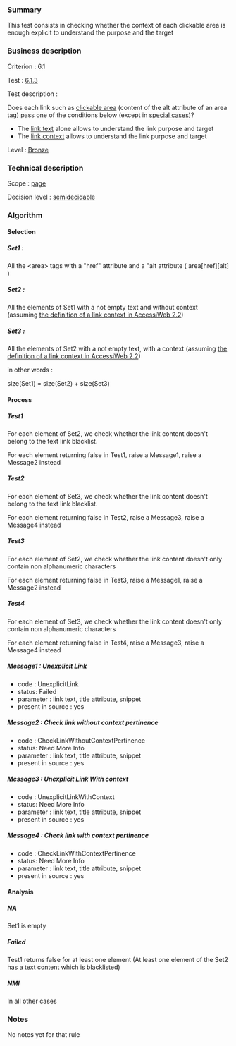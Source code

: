 ### Summary

This test consists in checking whether the context of each clickable
area is enough explicit to understand the purpose and the target

### Business description

Criterion : 6.1

Test : [6.1.3](http://accessiweb.org/index.php/accessiweb-22-english-version.html#test-6-1-3)

Test description :

Does each link such as [clickable
area](http://accessiweb.org/index.php/glossary-76.html#mZoneCliquable)
(content of the alt attribute of an area tag) pass one of the conditions
below (except in [special
cases](http://accessiweb.org/index.php/glossary-76.html#cpCrit6- "Special cases for criterion 6.1"))?

-   The [link
    text](http://accessiweb.org/index.php/glossary-76.html#mIntituleLien)
    alone allows to understand the link purpose and target
-   The [link
    context](http://accessiweb.org/index.php/glossary-76.html#mContexteLien)
    allows to understand the link purpose and target

Level : [Bronze](/en/category/rules-design/accessiweb-11/level/bronze)

### Technical description

Scope : [page](/en/category/rules-design/accessiweb-11/scope/page)

Decision level :
[semidecidable](/en/category/rules-design/accessiweb-11/decision-level/semidecidable)

### Algorithm

#### Selection

##### Set1 :

All the <area\> tags with a "href" attribute and a "alt attribute (
area[href][alt] )

##### Set2 :

All the elements of Set1 with a not empty text and without context
(assuming [the definition of a link context in AccessiWeb
2.2](http://accessiweb.org/index.php/glossary-76.html#mContexteLien))

##### Set3 :

All the elements of Set2 with a not empty text, with a context (assuming
[the definition of a link context in AccessiWeb
2.2](http://accessiweb.org/index.php/glossary-76.html#mContexteLien))

in other words :

size(Set1) = size(Set2) + size(Set3)

#### Process

##### Test1

For each element of Set2, we check whether the link content doesn't
belong to the text link blacklist.

For each element returning false in Test1, raise a Message1, raise a
Message2 instead

##### Test2

For each element of Set3, we check whether the link content doesn't
belong to the text link blacklist.

For each element returning false in Test2, raise a Message3, raise a
Message4 instead

##### Test3

For each element of Set2, we check whether the link content doesn't only
contain non alphanumeric characters

For each element returning false in Test3, raise a Message1, raise a
Message2 instead

##### Test4

For each element of Set3, we check whether the link content doesn't only
contain non alphanumeric characters

For each element returning false in Test4, raise a Message3, raise a
Message4 instead

##### Message1 : Unexplicit Link

-   code : UnexplicitLink
-   status: Failed
-   parameter : link text, title attribute, snippet
-   present in source : yes

##### Message2 : Check link without context pertinence

-   code : CheckLinkWithoutContextPertinence
-   status: Need More Info
-   parameter : link text, title attribute, snippet
-   present in source : yes

##### Message3 : Unexplicit Link With context

-   code : UnexplicitLinkWithContext
-   status: Need More Info
-   parameter : link text, title attribute, snippet
-   present in source : yes

##### Message4 : Check link with context pertinence

-   code : CheckLinkWithContextPertinence
-   status: Need More Info
-   parameter : link text, title attribute, snippet
-   present in source : yes

#### Analysis

##### NA

Set1 is empty

##### Failed

Test1 returns false for at least one element (At least one element of
the Set2 has a text content which is blacklisted)

##### NMI

In all other cases

### Notes

No notes yet for that rule
